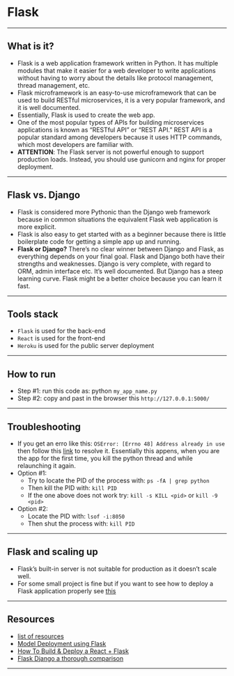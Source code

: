 # Flask
***

## What is it?
- Flask is a web application framework written in Python. It has multiple modules that make it easier for a web developer to write applications without having to worry about the details like protocol management, thread management, etc.
- Flask microframework is an easy-to-use microframework that can be used to build RESTful microservices, it is a very popular framework, and it is well documented.
- Essentially, Flask is used to create the web app.
- One of the most popular types of APIs for building microservices applications is known as “RESTful API” or “REST API.” REST API is a popular standard among developers because it uses HTTP commands, which most developers are familiar with.
- **ATTENTION**: The Flask server is not powerful enough to support production loads. Instead, you should use gunicorn and nginx for proper deployment.
***

## Flask vs. Django
- Flask is considered more Pythonic than the Django web framework because in common situations the equivalent Flask web application is more explicit.
- Flask is also easy to get started with as a beginner because there is little boilerplate code for getting a simple app up and running.
- **Flask or Django?** There’s no clear winner between Django and Flask, as everything depends on your final goal. Flask and Django both have their strengths and weaknesses. Django is very complete, with regard to ORM, admin interface etc. It’s well documented. But Django has a steep learning curve. Flask might be a better choice because you can learn it fast.
***

## Tools stack
- `Flask` is used for the back-end
- `React` is used for the front-end
- `Heroku` is used for the public server deployment
***

## How to run
- Step #1: run this code as: python `my_app_name.py`
- Step #2: copy and past in the browser this `http://127.0.0.1:5000/`
***

## Troubleshooting
- If you get an erro like this: `OSError: [Errno 48] Address already in use` then follow this [link](https://ishaileshmishra.medium.com/the-python-flask-problem-socket-error-errno-48-address-already-in-use-4d074847587e) to resolve it. Essentially this appens, when you are the app for the first time, you kill the python thread and while relaunching it again.
- Option #1:
   - Try to locate the PID of the process with: `ps -fA | grep python`
   - Then kill the PID with: `kill PID`
   - If the one above does not work try: `kill -s KILL <pid>` or `kill -9 <pid>`
- Option #2:
   - Locate the PID with: `lsof -i:8050`
   -  Then shut the process with: `kill PID`
***

## Flask and scaling up
- Flask’s built-in server is not suitable for production as it doesn’t scale well. 
- For some small project is fine but if you want to see how to deploy a Flask application properly see [this](https://flask.palletsprojects.com/en/1.1.x/deploying/)
***

## Resources
- [list of resources](https://www.fullstackpython.com/flask.html)
- [Model Deployment using Flask](https://towardsdatascience.com/model-deployment-using-flask-c5dcbb6499c9)
- [How To Build & Deploy a React + Flask](https://towardsdatascience.com/build-deploy-a-react-flask-app-47a89a5d17d9)
- [Flask Django a thorough comparison](https://codesource.io/flask-vs-django-an-in-depth-comparison/)
***
 
